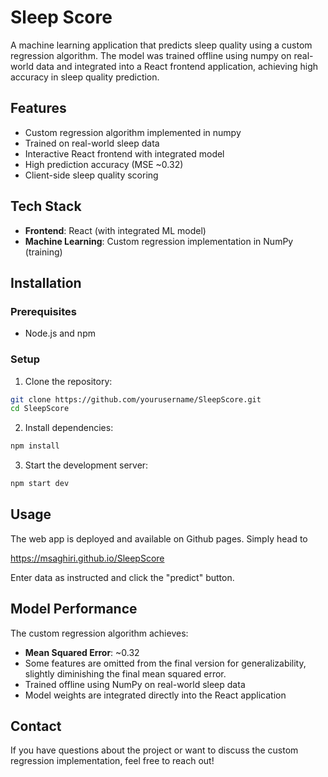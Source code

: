 # Sleep Score

A machine learning application that predicts sleep quality using a custom regression algorithm. The model was trained offline using numpy on real-world data and integrated into a React frontend application, achieving high accuracy in sleep quality prediction.

## Features

- Custom regression algorithm implemented in numpy
- Trained on real-world sleep data
- Interactive React frontend with integrated model
- High prediction accuracy (MSE ~0.32)
- Client-side sleep quality scoring

## Tech Stack

- **Frontend**: React (with integrated ML model)
- **Machine Learning**: Custom regression implementation in NumPy (training)

## Installation

### Prerequisites

- Node.js and npm

### Setup

1. Clone the repository:
```bash
git clone https://github.com/yourusername/SleepScore.git
cd SleepScore
```

2. Install dependencies:
```bash
npm install
```

3. Start the development server:
```bash
npm start dev
```

## Usage

The web app is deployed and available on Github pages. Simply head to 

<a>https://msaghiri.github.io/SleepScore</a>

Enter data as instructed and click the "predict" button.

## Model Performance

The custom regression algorithm achieves:
- **Mean Squared Error**: ~0.32
- Some features are omitted from the final version for generalizability, slightly diminishing the final mean squared error.
- Trained offline using NumPy on real-world sleep data
- Model weights are integrated directly into the React application

## Contact

If you have questions about the project or want to discuss the custom regression implementation, feel free to reach out!
